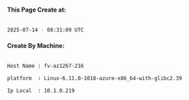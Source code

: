 
   
#### This Page Create at:

```bash

2025-07-14 - 08:31:09 UTC

```

#### Create By Machine:

```bash

Host Name : fv-az1267-216

platform  : Linux-6.11.0-1018-azure-x86_64-with-glibc2.39

Ip Local  : 10.1.0.219

```

